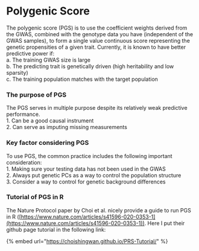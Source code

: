 # Polygenic Score

The polygenic score (PGS) is to use the coefficient weights derived from the GWAS, combined with the genotype data you have (independent of the GWAS samples), to form a single value continuous score representing the genetic propensities of a given trait. Currently, it is known to have better predictive power if:\
a. The training GWAS size is large\
b. The predicting trait is genetically driven (high heritability and low sparsity)\
c. The training population matches with the target population

### The purpose of PGS

The PGS serves in multiple purpose despite its relatively weak predictive performance. \
1\. Can be a good causal instrument\
2\. Can serve as imputing missing measurements&#x20;

### Key factor considering PGS

To use PGS, the common practice includes the following important consideration:\
1\. Making sure your testing data has not been used in the GWAS\
2\. Always put genetic PCs as a way to control the population structure\
3\. Consider a way to control for genetic background differences

### Tutorial of PGS in R

The Nature Protocol paper by Choi et al. nicely provide a guide to run PGS in R ([https://www.nature.com/articles/s41596-020-0353-1](https://www.nature.com/articles/s41596-020-0353-1)). Here I put their github page tutorial in the following link:

{% embed url="https://choishingwan.github.io/PRS-Tutorial/" %}
